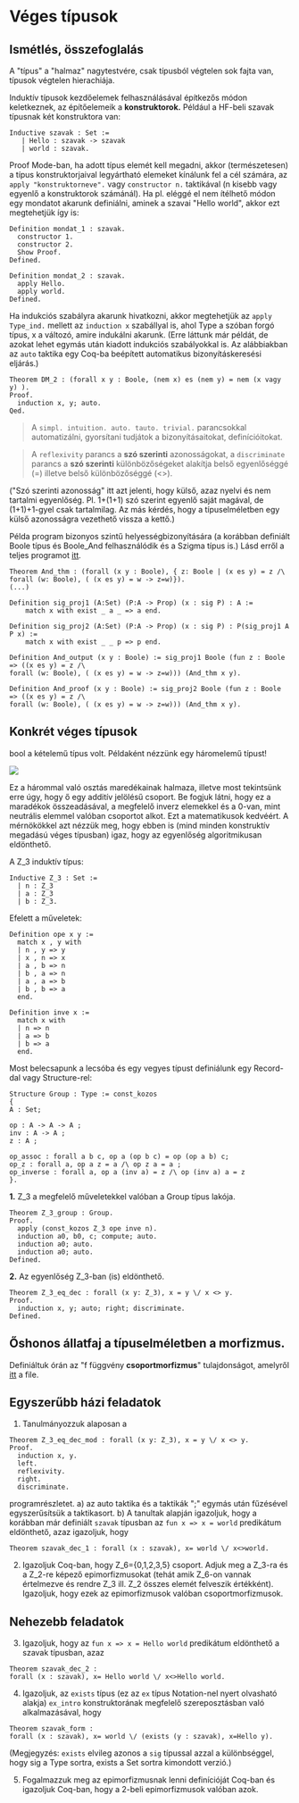 # Véges típusok

## Ismétlés, összefoglalás
A "típus" a "halmaz" nagytestvére, csak típusból végtelen sok fajta van, típusok végtelen hierachiája. 

Induktív típusok kezdőelemek felhasználásával építkezős módon keletkeznek, az építőelemeik a **konstruktorok.** Például a HF-beli szavak típusnak két konstruktora van:

````coq
Inductive szavak : Set :=
   | Hello : szavak -> szavak
   | world : szavak.
````

Proof Mode-ban, ha adott típus elemét kell megadni, akkor (természetesen) a típus konstruktorjaival legyártható elemeket kínálunk fel a cél számára, az ````apply "konstruktorneve".```` vagy ````constructor n.```` taktikával (n kisebb vagy egyenlő a konstruktorok számánál). Ha pl. eléggé el nem ítélhető módon egy mondatot akarunk definiálni, aminek a szavai "Hello world", akkor ezt megtehetjük így is:

````coq
Definition mondat_1 : szavak.
  constructor 1.
  constructor 2.
  Show Proof.
Defined.

Definition mondat_2 : szavak.
  apply Hello.
  apply world.
Defined.
````
Ha indukciós szabályra akarunk hivatkozni, akkor megtehetjük az ````apply Type_ind.```` mellett az ````induction x```` szabállyal is, ahol Type a szóban forgó típus, x a változó, amire indukálni akarunk. (Erre láttunk már példát, de azokat lehet egymás után kiadott indukciós szabályokkal is. Az alábbiakban az ````auto```` taktika egy Coq-ba beépített automatikus bizonyításkeresési eljárás.)

````coq
Theorem DM_2 : (forall x y : Boole, (nem x) es (nem y) = nem (x vagy y) ).
Proof. 
  induction x, y; auto.
Qed.
````

> A ````simpl. intuition. auto. tauto. trivial.```` parancsokkal automatizálni, gyorsítani tudjátok a bizonyításaitokat, definícióitokat. 

> A ````reflexivity```` parancs a **szó szerinti** azonosságokat, a ````discriminate```` parancs a **szó szerinti** különbözőségeket alakítja  belső egyenlőséggé (=) illetve belső különbözőséggé (<>). 

("Szó szerinti azonosság" itt azt jelenti, hogy külső, azaz nyelvi és nem tartalmi egyenlőség. Pl. 1+(1+1) szó szerint egyenlő saját magával, de (1+1)+1-gyel csak tartalmilag. Az más kérdés, hogy a típuselméletben egy külső azonosságra vezethető vissza a kettő.)

Példa program bizonyos szintű helyességbizonyítására (a korábban definiált Boole típus és Boole_And felhasználódik és a Szigma típus is.) Lásd erről a teljes programot [itt](and_cert.v).

````coq 
Theorem And_thm : (forall (x y : Boole), { z: Boole | (x es y) = z /\ forall (w: Boole), ( (x es y) = w -> z=w)}).
(...) 

Definition sig_proj1 (A:Set) (P:A -> Prop) (x : sig P) : A :=
    match x with exist _ a _ => a end.

Definition sig_proj2 (A:Set) (P:A -> Prop) (x : sig P) : P(sig_proj1 A P x) :=
    match x with exist _ _ p => p end. 

Definition And_output (x y : Boole) := sig_proj1 Boole (fun z : Boole => ((x es y) = z /\ 
forall (w: Boole), ( (x es y) = w -> z=w))) (And_thm x y).

Definition And_proof (x y : Boole) := sig_proj2 Boole (fun z : Boole => ((x es y) = z /\ 
forall (w: Boole), ( (x es y) = w -> z=w))) (And_thm x y).
````

## Konkrét véges típusok

bool a kételemű típus volt. Példaként nézzünk egy háromelemű típust!

<img src="https://render.githubusercontent.com/render/math?math=%5Cmathbf%7BZ%7D_3%5E%2B%20%5Cequiv%20%5Cmathbf%7BZ%7D%2F3%5Cmathbf%7BZ%7D%2C%5C%3B%5C%3B%5C%3BZ_3%3D%5C%7B0%3B1%3B2%5C%7D">

Ez a hárommal való osztás maredékainak halmaza, illetve most tekintsünk erre úgy, hogy ő egy additív jelölésű csoport. Be fogjuk látni, hogy ez a maradékok összeadásával, a megfelelő inverz elemekkel és a 0-van, mint neutrális elemmel valóban csoportot alkot. Ezt a matematikusok kedvéért. A mérnökökkel azt nézzük meg, hogy ebben is (mind minden konstruktív megadású véges típusban) igaz, hogy az egyenlőség algoritmikusan eldönthető.

A Z_3 induktív típus:

````coq
Inductive Z_3 : Set :=
  | n : Z_3 
  | a : Z_3
  | b : Z_3.
````

Efelett a műveletek:

````coq
Definition ope x y :=
  match x , y with
  | n , y => y
  | x , n => x
  | a , b => n
  | b , a => n 
  | a , a => b
  | b , b => a
  end.

Definition inve x :=
  match x with
  | n => n
  | a => b
  | b => a
  end.
  ````
  
  Most belecsapunk a lecsóba és egy vegyes típust definiálunk egy Record-dal vagy Structure-rel:
  
  ````coq
  Structure Group : Type := const_kozos
{
  A : Set;

  op : A -> A -> A ;
  inv : A -> A ;
  z : A ;

  op_assoc : forall a b c, op a (op b c) = op (op a b) c;
  op_z : forall a, op a z = a /\ op z a = a ;
  op_inverse : forall a, op a (inv a) = z /\ op (inv a) a = z
}.
  ````

**1.** Z_3 a megfelelő műveletekkel valóban a Group típus lakója.

````coq
Theorem Z_3_group : Group.
Proof.
  apply (const_kozos Z_3 ope inve n).
  induction a0, b0, c; compute; auto.
  induction a0; auto. 
  induction a0; auto.
Defined.
````

**2.** Az egyenlőség Z_3-ban (is) eldönthető.

````coq
Theorem Z_3_eq_dec : forall (x y: Z_3), x = y \/ x <> y.
Proof. 
  induction x, y; auto; right; discriminate.
Defined.
````

## Őshonos állatfaj a típuselméletben a morfizmus.

Definiáltuk órán az "f függvény **csoportmorfizmus**" tulajdonságot, amelyről [itt](bizcoq_2.v) a file. 

## Egyszerűbb házi feladatok
1. Tanulmányozzuk alaposan a 

````coq 
Theorem Z_3_eq_dec_mod : forall (x y: Z_3), x = y \/ x <> y.
Proof. 
  induction x, y.
  left. 
  reflexivity. 
  right. 
  discriminate.
````

programrészletet. a) az auto taktika és a taktikák ";" egymás után fűzésével egyszerűsítsük a taktikasort. b) A tanultak alapján igazoljuk, hogy a korábban már definiált ````szavak```` típusban az ````fun x => x = world```` predikátum eldönthető, azaz igazoljuk, hogy 

````coq
Theorem szavak_dec_1 : forall (x : szavak), x= world \/ x<>world.
````

2. Igazoljuk Coq-ban, hogy Z_6={0,1,2,3,5} csoport. Adjuk meg a Z_3-ra és a Z_2-re képező epimorfizmusokat (tehát amik Z_6-on vannak értelmezve és rendre Z_3 ill. Z_2 összes elemét felveszik értékként). Igazoljuk, hogy ezek az epimorfizmusok valóban csoportmorfizmusok.

## Nehezebb feladatok

3. Igazoljuk, hogy az ````fun x => x = Hello world```` predikátum eldönthető a szavak típusban, azaz 

````coq
Theorem szavak_dec_2 : 
forall (x : szavak), x= Hello world \/ x<>Hello world.
````
4. Igazoljuk, az ```exists``` típus (ez az ```ex``` típus Notation-nel nyert olvasható alakja) ````ex_intro```` konstruktorának megfelelő szereposztásban való alkalmazásával, hogy 

````coq 
Theorem szavak_form : 
forall (x : szavak), x= world \/ (exists (y : szavak), x=Hello y).
````
(Megjegyzés: ````exists```` elvileg azonos a ````sig```` típussal azzal a különbséggel, hogy sig a Type sortra, exists a Set sortra kimondott verzió.)

5. Fogalmazzuk meg az epimorfizmusnak lenni definícióját Coq-ban és igazoljuk Coq-ban, hogy a 2-beli epimorfizmusok valóban azok. 
